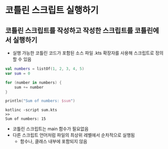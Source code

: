 # 코틀린 스크립트 실행하기

## 코틀린 스크립트를 작성하고 작성한 스크립트를 코틀린에서 실행하기

- 실행 가능한 코틀린 코드가 포함된 소스 파일 .kts 확장자를 사용해 스크립트로 정의할 수 있음

```sum.kts
val numbers = listOf(1, 2, 3, 4, 5)
var sum = 0

for (number in numbers) {
    sum += number
}

println("Sum of numbers: $sum")
```

```shell
kotlinc -script sum.kts
>>
Sum of numbers: 15
```

- 코틀린 스크립트는 main 함수가 필요없음
- 다른 스크립트 언어처럼 파일의 최상위 레벨에서 순차적으로 실행됨
  - 함수나, 클래스 내부에 포함되지 않음

